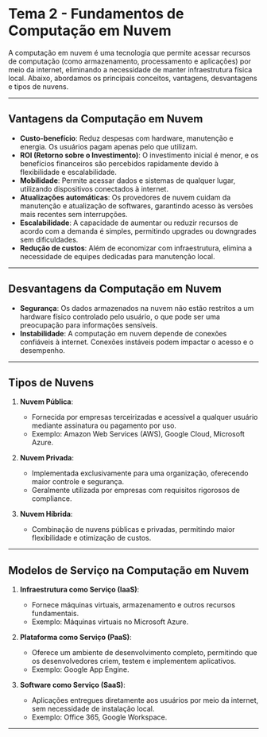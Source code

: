# **Tema 2 - Fundamentos de Computação em Nuvem**

A computação em nuvem é uma tecnologia que permite acessar recursos de computação (como armazenamento, processamento e aplicações) por meio da internet, eliminando a necessidade de manter infraestrutura física local. Abaixo, abordamos os principais conceitos, vantagens, desvantagens e tipos de nuvens.

---

## **Vantagens da Computação em Nuvem**

- **Custo-benefício**: Reduz despesas com hardware, manutenção e energia. Os usuários pagam apenas pelo que utilizam.  
- **ROI (Retorno sobre o Investimento)**: O investimento inicial é menor, e os benefícios financeiros são percebidos rapidamente devido à flexibilidade e escalabilidade.  
- **Mobilidade**: Permite acessar dados e sistemas de qualquer lugar, utilizando dispositivos conectados à internet.  
- **Atualizações automáticas**: Os provedores de nuvem cuidam da manutenção e atualização de softwares, garantindo acesso às versões mais recentes sem interrupções.  
- **Escalabilidade**: A capacidade de aumentar ou reduzir recursos de acordo com a demanda é simples, permitindo upgrades ou downgrades sem dificuldades.  
- **Redução de custos**: Além de economizar com infraestrutura, elimina a necessidade de equipes dedicadas para manutenção local.  

---

## **Desvantagens da Computação em Nuvem**

- **Segurança**: Os dados armazenados na nuvem não estão restritos a um hardware físico controlado pelo usuário, o que pode ser uma preocupação para informações sensíveis.  
- **Instabilidade**: A computação em nuvem depende de conexões confiáveis à internet. Conexões instáveis podem impactar o acesso e o desempenho.  

---

## **Tipos de Nuvens**

1. **Nuvem Pública**:  
   - Fornecida por empresas terceirizadas e acessível a qualquer usuário mediante assinatura ou pagamento por uso.  
   - Exemplo: Amazon Web Services (AWS), Google Cloud, Microsoft Azure.  

2. **Nuvem Privada**:  
   - Implementada exclusivamente para uma organização, oferecendo maior controle e segurança.  
   - Geralmente utilizada por empresas com requisitos rigorosos de compliance.  

3. **Nuvem Híbrida**:  
   - Combinação de nuvens públicas e privadas, permitindo maior flexibilidade e otimização de custos.  

---

## **Modelos de Serviço na Computação em Nuvem**

1. **Infraestrutura como Serviço (IaaS)**:  
   - Fornece máquinas virtuais, armazenamento e outros recursos fundamentais.  
   - Exemplo: Máquinas virtuais no Microsoft Azure.  

2. **Plataforma como Serviço (PaaS)**:  
   - Oferece um ambiente de desenvolvimento completo, permitindo que os desenvolvedores criem, testem e implementem aplicativos.  
   - Exemplo: Google App Engine.  

3. **Software como Serviço (SaaS)**:  
   - Aplicações entregues diretamente aos usuários por meio da internet, sem necessidade de instalação local.  
   - Exemplo: Office 365, Google Workspace.  

---
